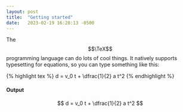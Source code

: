 ```yaml
---
layout: post
title:  "Getting started"
date:   2023-02-19 16:28:13 -0500
---
```


The $$\TeX$$ programming language can do lots of cool things. It natively
supports typesetting for equations, so you can type something like this:

{% highlight tex %}
d = v_0 t + \dfrac{1}{2} a t^2
{% endhighlight %}

#### Output

$$
d = v_0 t + \dfrac{1}{2} a t^2
$$

